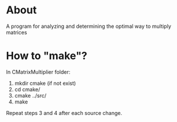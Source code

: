 # About
A program for analyzing and determining the optimal way to multiply matrices

# How to "make"?
In CMatrixMultiplier folder:
1. mkdir cmake (if not exist)
2. cd cmake/
3. cmake ../src/
4. make

Repeat steps 3 and 4 after each source change.
